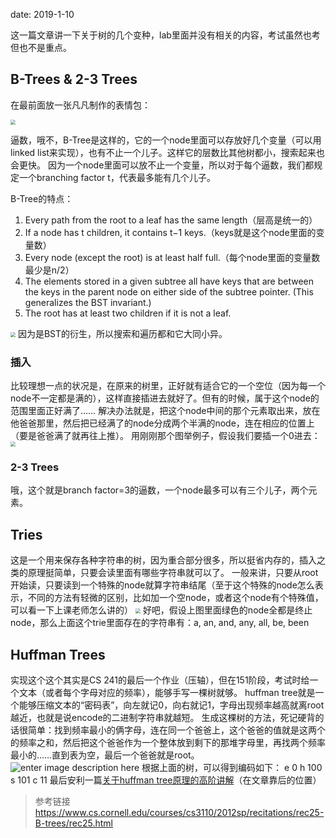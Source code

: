 date: 2019-1-10

这一篇文章讲一下关于树的几个变种，lab里面并没有相关的内容，考试虽然也考但也不是重点。

## B-Trees & 2-3 Trees
在最前面放一张凡凡制作的表情包：

<img src="https://i.loli.net/2019/01/11/5c378b209ed47.jpg" style="zoom:50%" />


逼数，哦不，B-Tree是这样的，它的一个node里面可以存放好几个变量（可以用linked list来实现），也有不止一个儿子。这样它的层数比其他树都小，搜索起来也会更快。
因为一个node里面可以放不止一个变量，所以对于每个逼数，我们都规定一个branching factor t，代表最多能有几个儿子。



B-Tree的特点：
1.  Every path from the root to a leaf has the same length（层高是统一的）
2.  If a node has  t  children, it contains  t−1  keys.（keys就是这个node里面的变量数）
3.  Every node (except the root) is at least half full.（每个node里面的变量数最少是n/2）
4.  The elements stored in a given subtree all have keys that are between the keys in the parent node on either side of the subtree pointer. (This generalizes the BST invariant.)
5.  The root has at least two children if it is not a leaf.

<!--more-->
<img src="https://i.loli.net/2019/01/11/5c37da39c6c43.png" style="zoom:50%" />
因为是BST的衍生，所以搜索和遍历都和它大同小异。

### 插入
比较理想一点的状况是，在原来的树里，正好就有适合它的一个空位（因为每一个node不一定都是满的），这样直接插进去就好了。但有的时候，属于这个node的范围里面正好满了……
解决办法就是，把这个node中间的那个元素取出来，放在他爸爸那里，然后把已经满了的node分成两个半满的node，连在相应的位置上（要是爸爸满了就再往上推）。
用刚刚那个图举例子，假设我们要插一个0进去：
<img src="
https://i.loli.net/2019/01/11/5c37dd492e812.png
" style="zoom:50%" />

### 2-3 Trees
哦，这个就是branch factor=3的逼数，一个node最多可以有三个儿子，两个元素。

## Tries
这是一个用来保存各种字符串的树，因为重合部分很多，所以挺省内存的，插入之类的原理挺简单，只要会读里面有哪些字符串就可以了。
一般来讲，只要从root开始读，只要读到一个特殊的node就算字符串结尾（至于这个特殊的node怎么表示，不同的方法有轻微的区别，比如加一个空node，或者这个node有个特殊值，可以看一下上课老师怎么讲的）
<img src="
https://i.loli.net/2019/01/11/5c37ea6fe329b.png
" style="zoom:50%" />
好吧，假设上图里面绿色的node全都是终止node，那么上面这个trie里面存在的字符串有：a, an, and, any, all, be, been


## Huffman Trees
实现这个这个其实是CS 241的最后一个作业（压轴），但在151阶段，考试时给一个文本（或者每个字母对应的频率），能够手写一棵树就够。
huffman tree就是一个能够压缩文本的“密码表”，向左就记0，向右就记1，字母出现频率越高就离root越近，也就是说encode的二进制字符串就越短。
生成这棵树的方法，死记硬背的话很简单：找到频率最小的俩字母，连在同一个爸爸上，这个爸爸的值就是这两个的频率之和，然后把这个爸爸作为一个整体放到剩下的那堆字母里，再找两个频率最小的……直到表为空，最后一个爸爸就是root。
![enter image description here](https://i.loli.net/2019/01/11/5c3791ebaa2ef.png)
根据上面的树，可以得到编码如下：
 e  0 h  100  s  101  c  11
最后安利一篇[关于huffman tree原理的高阶讲解](http://mindhacks.cn/2011/07/10/the-importance-of-knowing-why-part3/)（在文章靠后的位置）

> 参考链接
> https://www.cs.cornell.edu/courses/cs3110/2012sp/recitations/rec25-B-trees/rec25.html
